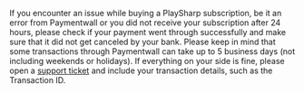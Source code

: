 If you encounter an issue while buying a PlaySharp subscription, be it an error from Paymentwall or you did not receive your subscription after 24 hours, please check if your payment went through successfully and make sure that it did not get canceled by your bank. 
Please keep in mind that some transactions through Paymentwall can take up to 5 business days (not including weekends or holidays).
If everything on your side is fine, please open a [support ticket](https://www.joduska.me/forum/index.php?app=tickets&module=tickets&section=post&do=new_ticket) and include your transaction details, such as the Transaction ID.
